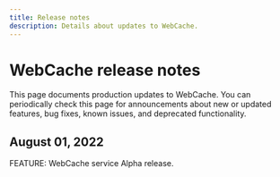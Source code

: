 ```yaml
---
title: Release notes
description: Details about updates to WebCache.
---
```


# WebCache release notes

This page documents production updates to WebCache. You can periodically check this page for announcements about new or updated features, bug fixes, known issues, and deprecated functionality.

## August 01, 2022

FEATURE: WebCache service Alpha release.
